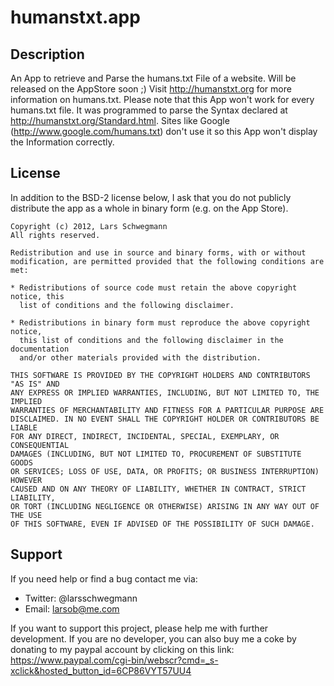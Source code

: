humanstxt.app
=============

Description
-----------
An App to retrieve and Parse the humans.txt File of a website. Will be released on the AppStore soon ;)
Visit http://humanstxt.org for more information on humans.txt.
Please note that this App won't work for every humans.txt file.
It was programmed to parse the Syntax declared at http://humanstxt.org/Standard.html.
Sites like Google (http://www.google.com/humans.txt) don't use it so this App won't display the Information correctly.

License
-------
In addition to the BSD-2 license below, I ask that you do not publicly distribute the app as a whole in binary form (e.g. on the App Store).

    Copyright (c) 2012, Lars Schwegmann
    All rights reserved.

    Redistribution and use in source and binary forms, with or without
    modification, are permitted provided that the following conditions are met:

    * Redistributions of source code must retain the above copyright notice, this
      list of conditions and the following disclaimer.

    * Redistributions in binary form must reproduce the above copyright notice,
      this list of conditions and the following disclaimer in the documentation
      and/or other materials provided with the distribution.

    THIS SOFTWARE IS PROVIDED BY THE COPYRIGHT HOLDERS AND CONTRIBUTORS "AS IS" AND
    ANY EXPRESS OR IMPLIED WARRANTIES, INCLUDING, BUT NOT LIMITED TO, THE IMPLIED
    WARRANTIES OF MERCHANTABILITY AND FITNESS FOR A PARTICULAR PURPOSE ARE
    DISCLAIMED. IN NO EVENT SHALL THE COPYRIGHT HOLDER OR CONTRIBUTORS BE LIABLE
    FOR ANY DIRECT, INDIRECT, INCIDENTAL, SPECIAL, EXEMPLARY, OR CONSEQUENTIAL
    DAMAGES (INCLUDING, BUT NOT LIMITED TO, PROCUREMENT OF SUBSTITUTE GOODS
    OR SERVICES; LOSS OF USE, DATA, OR PROFITS; OR BUSINESS INTERRUPTION) HOWEVER
    CAUSED AND ON ANY THEORY OF LIABILITY, WHETHER IN CONTRACT, STRICT LIABILITY,
    OR TORT (INCLUDING NEGLIGENCE OR OTHERWISE) ARISING IN ANY WAY OUT OF THE USE
    OF THIS SOFTWARE, EVEN IF ADVISED OF THE POSSIBILITY OF SUCH DAMAGE.
    
Support
-------
If you need help or find a bug contact me via:

 * Twitter: @larsschwegmann
 * Email: larsob@me.com

If you want to support this project, please help me with further development.
If you are no developer, you can also buy me a coke by donating to my paypal account by clicking on this link: https://www.paypal.com/cgi-bin/webscr?cmd=_s-xclick&hosted_button_id=6CP86VYT57UU4